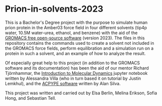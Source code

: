 # Prion-in-solvents-2023
This is a Bachelor's Degree project with the purpose to simulate human prion protein in the Amber03 force field in four different solvents (tip4p water, 10.5M water-urea, ethanol, and benzene) with the aid of the [GROMACS free open-source software](https://www.gromacs.org/) (version 2023). The files in this repository contains the commands used to create a solvent not included in the GROMACS force fields, perform equilibration and a simulation run on a protein in such a solvent, and an example of how to analyze the result. 

Of especially great help to this project (in addition to the GROMACS software and its documentation) has been the  aid of our mentor Richard Tjörnhammar, the [Introduction to Molecular Dynamics](https://tutorials.gromacs.org/md-intro-tutorial.html) jupyter notebook written by Alessandra Villa (who in turn based it on tutorial by Justin Lemkhul), and the [ACPYPE software](https://github.com/alanwilter/acpype) written by Alan Silva. 

This project was written and carried out by Elsa Berlin, Melina Erikson, Sofia Hong, and Sebastian Tell.
